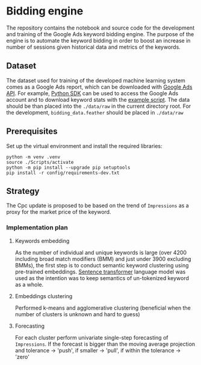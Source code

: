 # Bidding engine

The repository contains the notebook and source code for the development and training of the Google Ads keyword bidding engine. The purpose of the engine is to automate the keyword bidding in order to boost an increase in number of sessions given historical data and metrics of the keywords.

## Dataset

The dataset used for training of the developed machine learning system comes as a Google Ads report, which can be downloaded with [Google Ads API](https://developers.google.com/google-ads/api/docs/reporting/overview). For example, [Python SDK](https://developers.google.com/google-ads/api/docs/client-libs/python) can be used to access the Google Ads account and to download keyword stats with the [example script](https://github.com/googleads/google-ads-python/blob/main/examples/reporting/get_keyword_stats.py). The data should be than placed into the `./data/raw` in the current directory root. For the development, `bidding_data.feather` should be placed in `./data/raw`

## Prerequisites

Set up the virtual environment and install the required libraries:

```
python -m venv .venv
source ./Scripts/activate
python -m pip install --upgrade pip setuptools
pip install -r config/requirements-dev.txt
```

## Strategy

The Cpc update is proposed to be based on the trend of `Impressions` as a proxy for the market price of the keyword.

### Implementation plan

1. Keywords embedding

    As the number of individual and unique keywords is large (over 4200 including broad match modifiers (BMM) and just under 3900 excluding BMMs), the first step is to conduct semantic keyword clustering using pre-trained embeddings. [Sentence transformer](https://huggingface.co/sentence-transformers/all-MiniLM-L6-v1) language model was used as the intention was to keep semantics of un-tokenized keyword as a whole.

2. Embeddings clustering

    Performed k-means and agglomerative clustering (beneficial when the number of clusters is unknown and hard to guess)

3. Forecasting

    For each cluster perform univariate single-step forecasting of `Impressions`. If the forecast is bigger than the moving average projection and tolerance -> 'push', if smaller -> 'pull', if within the tolerance -> 'zero'
